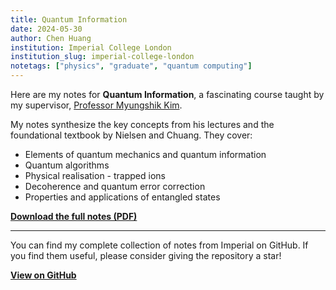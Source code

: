 ```yaml
---
title: Quantum Information
date: 2024-05-30
author: Chen Huang
institution: Imperial College London
institution_slug: imperial-college-london
notetags: ["physics", "graduate", "quantum computing"]
---
```


Here are my notes for **Quantum Information**, a fascinating course taught by my supervisor, [Professor Myungshik Kim](https://www.imperial.ac.uk/people/m.kim).

My notes synthesize the key concepts from his lectures and the foundational textbook by Nielsen and Chuang. They cover:

- Elements of quantum mechanics and quantum information
- Quantum algorithms
- Physical realisation - trapped ions
- Decoherence and quantum error correction
- Properties and applications of entangled states

[**Download the full notes (PDF)**](/notes/quantum-information/pdf/quantum-information.pdf)

---

You can find my complete collection of notes from Imperial on GitHub. If you find them useful, please consider giving the repository a star!

[**View on GitHub**](https://github.com/chenx820/imperial-course-notes)
